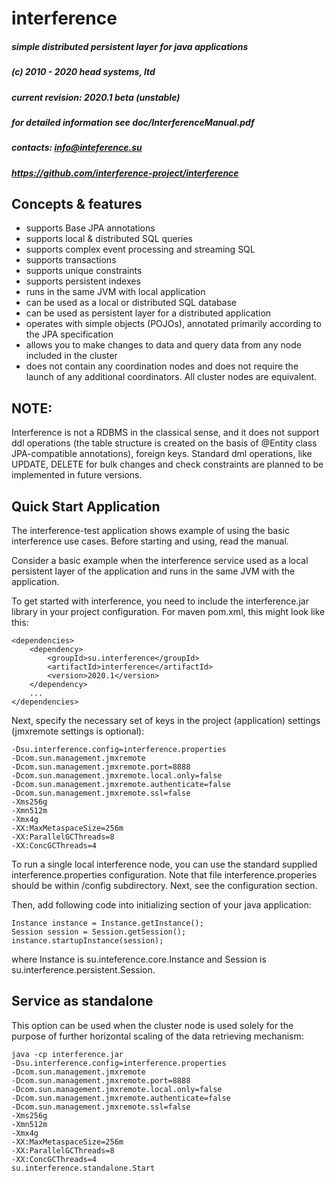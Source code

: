 # interference

##### simple distributed persistent layer for java applications
##### (c) 2010 - 2020 head systems, ltd
##### current revision: 2020.1 beta (unstable)
##### for detailed information see doc/InterferenceManual.pdf

##### contacts: info@inteference.su
##### https://github.com/interference-project/interference


## Concepts & features

- supports Base JPA annotations
- supports local & distributed SQL queries
- supports complex event processing and streaming SQL
- supports transactions
- supports unique constraints
- supports persistent indexes
- runs in the same JVM with local application
- can be used as a local or distributed SQL database
- can be used as persistent layer for a distributed application
- operates with simple objects (POJOs), annotated primarily 
  according to the JPA specification
- allows you to make changes to data and query data from any node 
  included in the cluster
- does not contain any coordination nodes and does not require 
  the launch of any additional coordinators. All cluster nodes are equivalent.


## NOTE:

Interference is not a RDBMS in the classical sense, and it does 
not support ddl operations (the table structure is created on the basis 
of @Entity class JPA-compatible annotations), foreign keys. Standard 
dml operations, like UPDATE, DELETE for bulk changes and check constraints 
are planned to be implemented in future versions.

## Quick Start Application

The interference-test application shows example of using the basic 
interference use cases. Before starting and using, read the manual.

Consider a basic example when the interference service used as a 
local persistent layer of the application and runs in the same JVM 
with the application.

To get started with interference, you need to include the interference.jar 
library in your project configuration. For maven pom.xml, this might look 
like this:

```
<dependencies>
    <dependency>
        <groupId>su.interference</groupId>
        <artifactId>interference</artifactId>
        <version>2020.1</version>
    </dependency>
    ...
</dependencies>
```

Next, specify the necessary set of keys in the project 
(application) settings (jmxremote settings is optional):

```
-Dsu.interference.config=interference.properties
-Dcom.sun.management.jmxremote 
-Dcom.sun.management.jmxremote.port=8888
-Dcom.sun.management.jmxremote.local.only=false 
-Dcom.sun.management.jmxremote.authenticate=false 
-Dcom.sun.management.jmxremote.ssl=false
-Xms256g
-Xmn512m
-Xmx4g
-XX:MaxMetaspaceSize=256m
-XX:ParallelGCThreads=8
-XX:ConcGCThreads=4
```

To run a single local interference node, you can use the standard 
supplied interference.properties configuration. Note that file 
interference.properies should be within /config subdirectory. 
Next, see the configuration section.

Then, add following code into initializing section of your java application:

```
Instance instance = Instance.getInstance();
Session session = Session.getSession();
instance.startupInstance(session);
```

where Instance is su.inteference.core.Instance and Session is su.interference.persistent.Session.


## Service as standalone

This option can be used when the cluster node is used solely for the purpose of further horizontal scaling of the data retrieving mechanism:

```
java -cp interference.jar 
-Dsu.interference.config=interference.properties
-Dcom.sun.management.jmxremote 
-Dcom.sun.management.jmxremote.port=8888 
-Dcom.sun.management.jmxremote.local.only=false 
-Dcom.sun.management.jmxremote.authenticate=false 
-Dcom.sun.management.jmxremote.ssl=false 
-Xms256g
-Xmn512m
-Xmx4g
-XX:MaxMetaspaceSize=256m
-XX:ParallelGCThreads=8
-XX:ConcGCThreads=4
su.interference.standalone.Start
```
